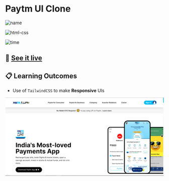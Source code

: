 # Paytm UI Clone

![name](https://img.shields.io/badge/Khurram-Iqbal-blue)

![html-css](https://img.shields.io/badge/tailwindCSS-paytm--ui--clone-green)

![time](https://img.shields.io/badge/time--to--complete-full--day--approx.-yellowgreen)

## :link: [See it live](https://fullstack-js-bc-paytmclone.netlify.app/)

## :clipboard: Learning Outcomes 

- Use of `TailwindCSS` to make **Responsive** UIs

![screenshot](./screenshot.PNG)
